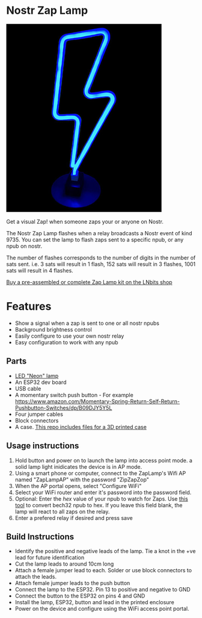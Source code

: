 # Nostr Zap Lamp

![](img/lamp.jpg)

Get a visual Zap! when someone zaps your or anyone on Nostr. 

The Nostr Zap Lamp flashes when a relay broadcasts a Nostr event of kind 9735. You can set the lamp to flash zaps sent to a specific npub, or any npub on nostr.

The number of flashes corresponds to the number of digits in the number of sats sent. i.e. 3 sats will result in 1 flash, 152 sats will result in 3 flashes, 1001 sats will result in 4 flashes.

[Buy a pre-assembled or complete Zap Lamp kit on the LNbits shop](https://shop.lnbits.com/product/nostr-zap-lamp)

# Features

+ Show a signal when a zap is sent to one or all nostr npubs
+ Background brightness control
+ Easily configure to use your own nostr relay
+ Easy configuration to work with any npub

## Parts
+ [LED "Neon" lamp](https://www.amazon.co.uk/YIVIYAR-Lightning-Battery-Bedroom-Christmas/dp/B08K4SCVKQ)
+ An ESP32 dev board
+ USB cable
+ A momentary switch push button - For example https://www.amazon.com/Momentary-Spring-Return-Self-Return-Pushbutton-Switches/dp/B09DJY5Y5L 
+ Four jumper cables
+ Block connectors
+ A case. [This repo includes files for a 3D printed case](enclosure)

## Usage instructions
1. Hold button and power on to launch the lamp into access point mode. a solid lamp light inidicates the device is in AP mode.
1. Using a smart phone or computer, connect to the ZapLamp's Wifi AP named "ZapLampAP" with the password "ZipZapZop"
1. When the AP portal opens, select "Configure WiFi"
1. Select your WiFi router and enter it's password into the password field.
1. Optional: Enter the _hex_ value of your npub to watch for Zaps. Use [this tool](https://slowli.github.io/bech32-buffer/) to convert bech32 npub to hex. If you leave this field blank, the lamp will react to all zaps on the relay.
1. Enter a prefered relay if desired and press save

## Build Instructions

+ Identify the positive and negative leads of the lamp. Tie a knot in the +ve lead for future identification
+ Cut the lamp leads to around 10cm long
+ Attach a female jumper lead to each. Solder or use block connectors to attach the leads.
+ Attach female jumper leads to the push button
+ Connect the lamp to the ESP32. Pin 13 to positive and negative to GND
+ Connect the button to the ESP32 on pins 4 and GND
+ Install the lamp, ESP32, button and lead in the printed enclosure
+ Power on the device and configure using the WiFi access point portal.
